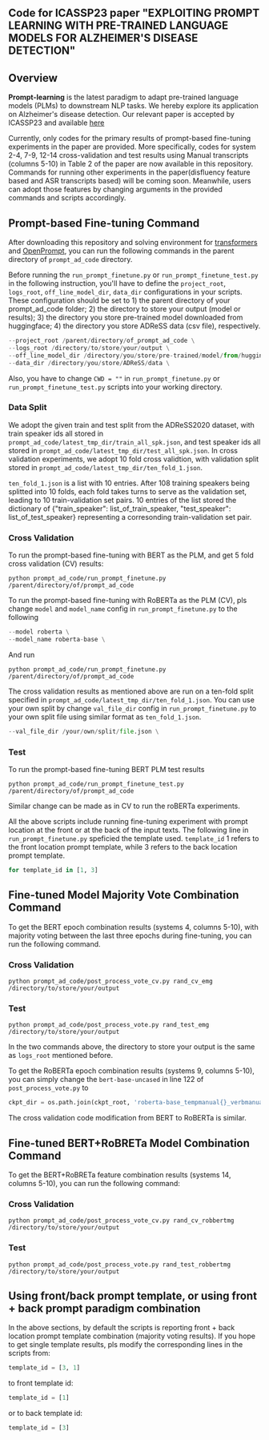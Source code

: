 ## Code for ICASSP23 paper "EXPLOITING PROMPT LEARNING WITH PRE-TRAINED LANGUAGE MODELS FOR ALZHEIMER'S DISEASE DETECTION"

## Overview
**Prompt-learning** is the latest paradigm to adapt pre-trained language models (PLMs) to downstream NLP tasks. We hereby explore its application on Alzheimer's disease detection. Our relevant paper is accepted by ICASSP23 and available [here](https://scholar.google.com/citations?view_op=view_citation&hl=en&user=9aXKHIYAAAAJ&citation_for_view=9aXKHIYAAAAJ:UeHWp8X0CEIC)

Currently, only codes for the primary results of prompt-based fine-tuning experiments in the paper are provided. More specifically, codes for system 2-4, 7-9, 12-14 cross-validation and test results using Manual transcripts (columns 5-10) in Table 2 of the paper are now available in this repository. Commands for running other experiments in the paper(disfluency feature based and ASR transcripts based) will be coming soon. Meanwhile, users can adopt those features by changing arguments in the provided commands and scripts accordingly.

## Prompt-based Fine-tuning Command
After downloading this repository and solving environment for [transformers](https://github.com/huggingface/transformers) and [OpenPrompt](https://github.com/thunlp/OpenPrompt), you can run the following commands in the parent directory of ```prompt_ad_code``` directory.

Before running the ```run_prompt_finetune.py``` or ```run_prompt_finetune_test.py``` in the following instruction, you'll have to define the ```project_root```, ```logs_root```, ```off_line_model_dir```, ```data_dir``` configurations in your scripts. These configuration should be set to 1) the parent directory of your prompt_ad_code folder; 2) the directory to store your output (model or results); 3) the directory you store pre-trained model downloaded from huggingface; 4) the directory you store ADReSS data (csv file), respectively.

```python
--project_root /parent/directory/of_prompt_ad_code \
--logs_root /directory/to/store/your/output \
--off_line_model_dir /directory/you/store/pre-trained/model/from/huggingface \
--data_dir /directory/you/store/ADReSS/data \
```
Also, you have to change ```CWD = ""``` in ```run_prompt_finetune.py``` or ```run_prompt_finetune_test.py``` scripts into your working directory.

<!-- ```python
CWD = "/directory/you/are/working/in"
``` -->

<!-- ### Data Format -->


### Data Split
We adopt the given train and test split from the ADReSS2020 dataset, with train speaker ids all stored in ```prompt_ad_code/latest_tmp_dir/train_all_spk.json```, and test speaker ids all stored in  ```prompt_ad_code/latest_tmp_dir/test_all_spk.json```. In cross validation experiments, we adopt 10 fold cross validtion, with validation split stored in ```prompt_ad_code/latest_tmp_dir/ten_fold_1.json```. 

```ten_fold_1.json``` is a list with 10 entries. After 108 training speakers being splitted into 10 folds, each fold takes turns to serve as the validation set, leading to 10 train-validation set pairs. 10 entries of the list stored the dictionary of {"train_speaker": list_of_train_speaker, "test_speaker": list_of_test_speaker} representing a corresonding train-validation set pair. 

### Cross Validation
To run the prompt-based fine-tuning with BERT as the PLM, and get 5 fold cross validation (CV) results:
```
python prompt_ad_code/run_prompt_finetune.py /parent/directory/of/prompt_ad_code
```

To run the prompt-based fine-tuning with RoBERTa as the PLM (CV), pls change ```model``` and ```model_name``` config in ```run_prompt_finetune.py``` to the following
```python
--model roberta \
--model_name roberta-base \
```

And run
```
python prompt_ad_code/run_prompt_finetune.py /parent/directory/of/prompt_ad_code
```

The cross validation results as mentioned above are run on a ten-fold split specified in ```prompt_ad_code/latest_tmp_dir/ten_fold_1.json```. You can use your own split by change ```val_file_dir``` config in ```run_prompt_finetune.py``` to your own split file using similar format as ```ten_fold_1.json```.
```python
--val_file_dir /your/own/split/file.json \
```

### Test
To run the prompt-based fine-tuning BERT PLM test results 
```
python prompt_ad_code/run_prompt_finetune_test.py /parent/directory/of/prompt_ad_code
```
Similar change can be made as in CV to run the roBERTa experiments.

All the above scripts include running fine-tuning experiment with prompt location at the front or at the back of the input texts.  The following line in ```run_prompt_finetune.py``` speficied the template used. ```template_id``` 1 refers to the front location prompt template, while 3 refers to the back location prompt template.
```python
for template_id in [1, 3]
```


## Fine-tuned Model Majority Vote Combination Command
To get the BERT epoch combination results (systems 4, columns 5-10), with majority voting between the last three epochs during fine-tuning, you can run the following command.

### Cross Validation
```
python prompt_ad_code/post_process_vote_cv.py rand_cv_emg /directory/to/store/your/output
```

### Test
```
python prompt_ad_code/post_process_vote.py rand_test_emg /directory/to/store/your/output
```

In the two commands above, the directory to store your output is the same as ```logs_root``` mentioned before. 

To get the RoBERTa epoch combination results (systems 9, columns 5-10), you can simply change the ```bert-base-uncased``` in line 122  of ```post_process_vote.py``` to
```python
ckpt_dir = os.path.join(ckpt_root, 'roberta-base_tempmanual{}_verbmanual_full_100'.format(tem_id), 'version_{}'.format(seed))
```
The cross validation code modification from BERT to RoBERTa is similar.


## Fine-tuned BERT+RoBRETa Model Combination Command
To get the BERT+RoBRETa feature combination results (systems 14, columns 5-10), you can run the following command:

### Cross Validation
```
python prompt_ad_code/post_process_vote_cv.py rand_cv_robbertmg /directory/to/store/your/output
```

### Test
```
python prompt_ad_code/post_process_vote.py rand_test_robbertmg /directory/to/store/your/output
```

## Using front/back prompt template, or using front + back prompt paradigm combination
In the above sections, by default the scripts is reporting front + back location prompt template combination (majority voting results). If you hope to get single template results, pls modify the corresponding lines in the scripts from:
```python
template_id = [3, 1]
```
to front template id:
```python
template_id = [1]
```
or to back template id:
```python
template_id = [3]
```